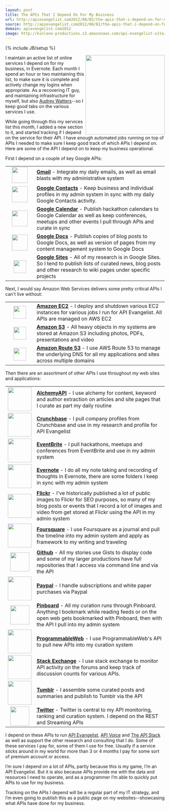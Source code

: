 ```yaml
---
layout: post
title: The APIs That I Depend On For My Business
url: http://apievangelist.com2012/08/02/the-apis-that-i-depend-on-for-my-business/
source: http://apievangelist.com2012/08/02/the-apis-that-i-depend-on-for-my-business/
domain: apievangelist.com2012
image: http://kinlane-productions.s3.amazonaws.com/api-evangelist-site/blog/api-evangelist-logo-250.png
---
```

{% include JB/setup %}<p>
     <img src="http://kinlane-productions.s3.amazonaws.com/api-evangelist/api-evangelist-logo-400.png"  width="250" align="right" />
</p>
<p>
     I maintain an active list of online services I depend on for my business, in Evernote. Each month I spend an hour or two maintaining this list, to make sure it is complete and actively change my logins when appropriate. As a recovering IT guy, and maintaining infrastructure for myself, but also <a title="Audrey Watters" href="http://hackeducation.com">Audrey Watters</a>--so I keep good tabs on the various services I use.
</p>
<p>
     While going through this my services list this month, I added a new section to it, and started tracking if I depend on the service for their API. I have enough automated jobs running on top of APIs I needed to make sure I keep good track of which APIs I depend on. Here are some of the API I depend on to keep my business operational.
</p>
<p>
     First I depend on a couple of key Google APIs:
</p>
<table cellspacing="5" cellpadding="5" width="90%" align="center">
     <tbody>
          <tr>
               <td width="75" align="center">
                    <a title="Gmail API" href="https://developers.google.com/google-apps/gmail/"><img src="http://kinlane-productions.s3.amazonaws.com/google/gmail-logo.jpeg"  width="50" /></a>
               </td>
               <td>
                    <strong><a title="Gmail API" href="https://developers.google.com/google-apps/gmail/">Gmail</a></strong> - Integrate my daily emails, as well as email blasts with my administrative system
               </td>
          </tr>
          <tr>
               <td width="75" align="center">
                    <a title="Google Contacts API" href="https://developers.google.com/google-apps/contacts/v3/"><img src="http://kinlane-productions.s3.amazonaws.com/google/google-contacts-logo.png"  width="50" /></a>
               </td>
               <td>
                    <strong><a title="Google Contacts API" href="https://developers.google.com/google-apps/contacts/v3/">Google Contacts</a></strong> - Keep business and individual profiles in my admin system in sync with my daily Google Contacts activity.
               </td>
          </tr>
          <tr>
               <td width="75" align="center">
                    <a title="Google Calendar API" href="https://developers.google.com/google-apps/calendar/"><img src="http://kinlane-productions.s3.amazonaws.com/google/google-calendar-logo.png"  width="50" /></a>
               </td>
               <td>
                    <strong><a title="Google Calendar API" href="https://developers.google.com/google-apps/calendar/">Google Calendar</a></strong> - Publish hackathon calendars to Google Calendar as well as keep conferences, meetups and other events I pull through APIs and curate in sync
               </td>
          </tr>
          <tr>
               <td width="75" align="center">
                    <a title="Google Docs API" href="https://developers.google.com/google-apps/documents-list/"><img src="http://kinlane-productions.s3.amazonaws.com/google/google-docs-icon.png"  width="50" /></a>
               </td>
               <td>
                    <strong><a title="Google Docs API" href="https://developers.google.com/google-apps/documents-list/">Google Docs</a></strong> - Publish copies of blog posts to Google Docs, as well as version of pages from my content management system to Google Docs
               </td>
          </tr>
          <tr>
               <td width="75" align="center">
                    <a title="Google Sites API" href="https://developers.google.com/google-apps/sites/"><img src="http://kinlane-productions.s3.amazonaws.com/google/google-sites-icon.png"  width="40" /></a>
               </td>
               <td>
                    <strong><a title="Google Sites API" href="https://developers.google.com/google-apps/sites/">Google Sites</a></strong> - All of my research is in Google Sites. So I tend to publish lists of curated news, blog posts and other research to wiki pages under specific projects
               </td>
          </tr>
     </tbody>
</table>
<p>
     Next, I would say Amazon Web Services delivers some pretty critical APIs I can't live without:
</p>
<table cellspacing="5" cellpadding="5" width="90%" align="center">
     <tbody>
          <tr>
               <td width="74" align="center">
                    <a title="Amazon EC2" href="http://aws.amazon.com/ec2/"><img src="http://kinlane-productions.s3.amazonaws.com/amazon/amazon-ec2-icon.png"  width="40" /></a>
               </td>
               <td>
                    <strong><a title="Amazon EC2" href="http://aws.amazon.com/ec2/">Amazon EC2</a></strong> - I deploy and shutdown various EC2 instances for various jobs I run for API Evangelist. All APIs are managed on AWS EC2
               </td>
          </tr>
          <tr>
               <td width="75" align="center">
                    <a title="Amazon S3" href="http://aws.amazon.com/s3/"><img src="http://kinlane-productions.s3.amazonaws.com/amazon/amazon-s3-icon.png"  width="40" /></a>
               </td>
               <td>
                    <strong><a title="Amazon S3" href="http://aws.amazon.com/s3/">Amazon S3</a></strong> - All heavy objects in my systems are stored at Amazon S3 including photos, PDFs, presentations and video
               </td>
          </tr>
          <tr>
               <td width="75" align="center">
                    <a title="Amazon Route 53" href="http://aws.amazon.com/route53/"><img src="http://kinlane-productions.s3.amazonaws.com/amazon/amazon-route-53-icon.png"  width="40" /></a>
               </td>
               <td>
                    <strong><a title="Amazon Route 53" href="http://aws.amazon.com/route53/">Amazon Route 53</a></strong> - I use AWS Route 53 to manage the underlying DNS for all my applications and sites across multiple domains
               </td>
          </tr>
     </tbody>
</table>
<p>
     Then there are an assortment of other APIs I use throughout my web sites and applications:
</p>
<table cellspacing="5" cellpadding="5" width="90%" align="center">
     <tbody>
          <tr>
               <td width="75" align="center">
                    <a title="AlchemyAPI" href="http://www.alchemyapi.com/"><img src="http://kinlane-productions.s3.amazonaws.com/api-evangelist/alchemy/alchemyAPI-logo.jpeg"  width="75" /></a>
               </td>
               <td>
                    <strong><a title="AlchemyAPI" href="http://www.alchemyapi.com/">AlchemyAPI</a></strong> - I use alchemy for content, keyword and author extraction on articles and site pages that I curate as part my daily routine
               </td>
          </tr>
          <tr>
               <td width="75" align="center">
                    <a title="Crunchbase" href="http://www.crunchbase.com/api"><img src="http://kinlane-productions.s3.amazonaws.com/api-evangelist/crunchbase/crunchbase-logo.png"  width="75" /></a>
               </td>
               <td>
                    <strong><a title="Crunchbase" href="http://www.crunchbase.com/api">Crunchbase</a></strong> - I pull company profiles from Crunchbase and use in my research and profile for API Evangelist
               </td>
          </tr>
          <tr>
               <td width="75" align="center">
                    <a title="Eventbrite API" href="http://developer.eventbrite.com/"><img src="http://kinlane-productions.s3.amazonaws.com/api-evangelist/eventbrite/event-brite-logo.jpeg"  width="75" /></a>
               </td>
               <td>
                    <strong><a title="Eventbrite API" href="http://developer.eventbrite.com/">EventBrite</a></strong> - I pull hackathons, meetups and conferences from EventBrite and use in my admin system
               </td>
          </tr>
          <tr>
               <td width="75" align="center">
                    <a title="Evernote" href="http://dev.evernote.com/"><img src="http://kinlane-productions.s3.amazonaws.com/api-evangelist/evernote/evernote-logo.jpeg"  width="75" /></a>
               </td>
               <td>
                    <strong><a title="Evernote" href="http://dev.evernote.com/">Evernote</a></strong> - I do all my note taking and recording of thoughts in Evernote, there are some folders I keep in sync with my admin system
               </td>
          </tr>
          <tr>
               <td width="75" align="center">
                    <a title="Flickr API" href="http://www.flickr.com/services/api/"><img src="http://kinlane-productions.s3.amazonaws.com/api-evangelist/flickr/flickr-logo.jpeg"  width="75" /></a>
               </td>
               <td>
                    <strong><a title="Flickr API" href="http://www.flickr.com/services/api/">Flickr</a></strong> - I've historically published a lot of public images to Flickr for SEO purposes, so many of my blog posts or events that I record a lot of images and video from get stored at Flickr using the API in my admin system
               </td>
          </tr>
          <tr>
               <td width="75" align="center">
                    <a title="Foursquare" href="https://developer.foursquare.com/index"><img src="http://kinlane-productions.s3.amazonaws.com/api-evangelist/foursquare/foursquare-logo.png"  width="75" /></a>
               </td>
               <td>
                    <strong><a title="Foursquare" href="https://developer.foursquare.com/index">Foursquare</a></strong> - I use Foursquare as a journal and pull the timeline into my admin system and apply as framework to my writing and traveling
               </td>
          </tr>
          <tr>
               <td width="75" align="center">
                    <a title="Github API" href="http://developer.github.com/v3/"><img src="http://kinlane-productions.s3.amazonaws.com/api-evangelist/github/github-logo.png"  width="60" /></a>
               </td>
               <td>
                    <strong><a title="Github API" href="http://developer.github.com/v3/">Github</a></strong> - All my stories use Gists to display code and some of my larger productions have full repositories that I access via command line and via the API
               </td>
          </tr>
          <tr>
               <td width="75" align="center">
                    <a title="Paypal API" href="https://developer.paypal.com/"><img src="http://kinlane-productions.s3.amazonaws.com/api-evangelist/paypal/paypal-logo.jpeg"  width="75" /></a>
               </td>
               <td>
                    <strong><a title="Paypal API" href="https://developer.paypal.com/">Paypal</a></strong> - I handle subscriptions and white paper purchases via Paypal
               </td>
          </tr>
          <tr>
               <td width="75" align="center">
                    <a title="Pinboard API" href="http://pinboard.in/api/"><img src="http://kinlane-productions.s3.amazonaws.com/api-evangelist/pinboard/pinboard_in_blue.png"  width="60" /></a>
               </td>
               <td>
                    <strong><a title="Pinboard API" href="http://pinboard.in/api/">Pinboard</a></strong> - All my curation runs through Pinboard. Anything I bookmark while reading feeds or on the open web gets bookmarked with Pinboard, then with the API I pull into my admin system
               </td>
          </tr>
          <tr>
               <td width="75" align="center">
                    <a title="ProgrammableWeb API" href="http://api.programmableweb.com/"><img src="http://kinlane-productions.s3.amazonaws.com/api-evangelist/programmableweb/programmableweb-logo.png"  width="75" /></a>
               </td>
               <td>
                    <strong><a title="ProgrammableWeb API" href="http://api.programmableweb.com/">ProgrammableWeb</a></strong> - I use ProgrammableWeb's API to pull new APIs into my curation system
               </td>
          </tr>
          <tr>
               <td width="75" align="center">
                    <a title="Stack Exchange API" href="http://api.stackoverflow.com/1.0/usage"><img src="http://kinlane-productions.s3.amazonaws.com/api-evangelist/stackexchange/StackExchangeLogo1.png"  width="75" /></a>
               </td>
               <td>
                    <strong><a title="Stack Exchange API" href="http://api.stackoverflow.com/1.0/usage">Stack Exchange</a></strong> - I use stack exchange to monitor API activity on the forums and keep track of discussion counts for various APIs.
               </td>
          </tr>
          <tr>
               <td width="75" align="center">
                    <a title="Tumblr API" href="http://www.tumblr.com/docs/en/api/v2"><img src="http://kinlane-productions.s3.amazonaws.com/api-evangelist/tumblr/tumblr-logo.png"  width="75" /></a>
               </td>
               <td>
                    <strong><a title="Tumblr API" href="http://www.tumblr.com/docs/en/api/v2">Tumblr</a></strong> - I assemble some curated posts and summaries and publish to Tumblr via the API
               </td>
          </tr>
          <tr>
               <td width="75" align="center">
                    <a title="Twitter API" href="https://dev.twitter.com/"><img src="http://kinlane-productions.s3.amazonaws.com/api-evangelist/twitter/tweet-bird-blue-white.png"  width="60" /></a>
               </td>
               <td>
                    <strong><a title="Twitter API" href="https://dev.twitter.com/">Twitter</a></strong> - Twitter is central to my API monitoring, ranking and curation system. I depend on the REST and Streaming APIs
               </td>
          </tr>
     </tbody>
</table>
<p>
     I depend on these APIs to run <a title="API Evangelist" href="http://apievangelist.com">API Evangelist</a>, <a title="API Voice" href="http://apivoice.com">API Voice</a> and <a title="The API Stack" href="http://theapistack.com">The API Stack</a> as well as support the other research and consulting that I do. Some of these services I pay for, some of them I use for free. Usually if a service sticks around in my world for more than 3 or 4 months I pay for some sort of premium account or access.
</p>
<p>
     I’m sure I depend on a lot of APIs, partly because this is my game, I’m an API Evangelist. But it is also because APIs provide me with the data and resources I need to operate, and as a programmer I’m able to quickly put APIs to use for my business.
</p>
<p>
     Tracking on the APIs I depend will be a regular part of my IT strategy, and I’m even going to publish this as a public page on my websites--showcasing what APIs have done for my business.
</p>
